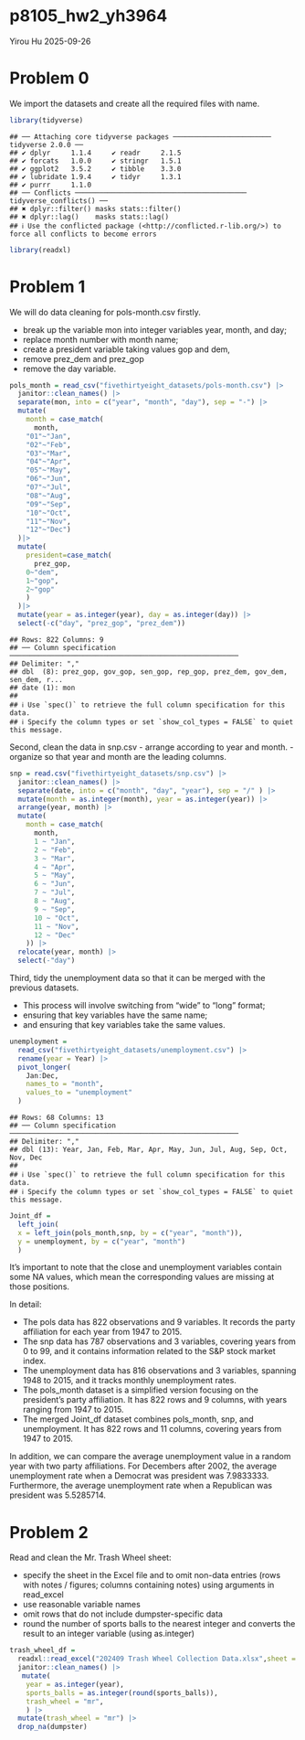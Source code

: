 p8105_hw2_yh3964
================
Yirou Hu
2025-09-26

# Problem 0

We import the datasets and create all the required files with name.

``` r
library(tidyverse)
```

    ## ── Attaching core tidyverse packages ──────────────────────── tidyverse 2.0.0 ──
    ## ✔ dplyr     1.1.4     ✔ readr     2.1.5
    ## ✔ forcats   1.0.0     ✔ stringr   1.5.1
    ## ✔ ggplot2   3.5.2     ✔ tibble    3.3.0
    ## ✔ lubridate 1.9.4     ✔ tidyr     1.3.1
    ## ✔ purrr     1.1.0     
    ## ── Conflicts ────────────────────────────────────────── tidyverse_conflicts() ──
    ## ✖ dplyr::filter() masks stats::filter()
    ## ✖ dplyr::lag()    masks stats::lag()
    ## ℹ Use the conflicted package (<http://conflicted.r-lib.org/>) to force all conflicts to become errors

``` r
library(readxl)
```

# Problem 1

We will do data cleaning for pols-month.csv firstly.

- break up the variable mon into integer variables year, month, and day;
- replace month number with month name;
- create a president variable taking values gop and dem,
- remove prez_dem and prez_gop
- remove the day variable.

``` r
pols_month = read_csv("fivethirtyeight_datasets/pols-month.csv") |>
  janitor::clean_names() |>
  separate(mon, into = c("year", "month", "day"), sep = "-") |>
  mutate(
    month = case_match(
      month, 
    "01"~"Jan",
    "02"~"Feb",
    "03"~"Mar",
    "04"~"Apr",
    "05"~"May",
    "06"~"Jun",
    "07"~"Jul",
    "08"~"Aug",
    "09"~"Sep",
    "10"~"Oct",
    "11"~"Nov",
    "12"~"Dec")
  )|>
  mutate(
    president=case_match(
      prez_gop,
    0~"dem",
    1~"gop",
    2~"gop"
    )
  )|>
  mutate(year = as.integer(year), day = as.integer(day)) |>
  select(-c("day", "prez_gop", "prez_dem"))
```

    ## Rows: 822 Columns: 9
    ## ── Column specification ────────────────────────────────────────────────────────
    ## Delimiter: ","
    ## dbl  (8): prez_gop, gov_gop, sen_gop, rep_gop, prez_dem, gov_dem, sen_dem, r...
    ## date (1): mon
    ## 
    ## ℹ Use `spec()` to retrieve the full column specification for this data.
    ## ℹ Specify the column types or set `show_col_types = FALSE` to quiet this message.

Second, clean the data in snp.csv - arrange according to year and
month. - organize so that year and month are the leading columns.

``` r
snp = read.csv("fivethirtyeight_datasets/snp.csv") |>
  janitor::clean_names() |>
  separate(date, into = c("month", "day", "year"), sep = "/" ) |>
  mutate(month = as.integer(month), year = as.integer(year)) |>
  arrange(year, month) |>
  mutate(
    month = case_match(
      month,
      1 ~ "Jan",
      2 ~ "Feb",
      3 ~ "Mar",
      4 ~ "Apr",
      5 ~ "May",
      6 ~ "Jun",
      7 ~ "Jul",
      8 ~ "Aug",
      9 ~ "Sep",
      10 ~ "Oct",
      11 ~ "Nov",
      12 ~ "Dec"
    )) |>
  relocate(year, month) |>
  select(-"day")
```

Third, tidy the unemployment data so that it can be merged with the
previous datasets.

- This process will involve switching from “wide” to “long” format;
- ensuring that key variables have the same name;
- and ensuring that key variables take the same values.

``` r
unemployment = 
  read_csv("fivethirtyeight_datasets/unemployment.csv") |>
  rename(year = Year) |>
  pivot_longer(
    Jan:Dec, 
    names_to = "month",
    values_to = "unemployment"
  ) 
```

    ## Rows: 68 Columns: 13
    ## ── Column specification ────────────────────────────────────────────────────────
    ## Delimiter: ","
    ## dbl (13): Year, Jan, Feb, Mar, Apr, May, Jun, Jul, Aug, Sep, Oct, Nov, Dec
    ## 
    ## ℹ Use `spec()` to retrieve the full column specification for this data.
    ## ℹ Specify the column types or set `show_col_types = FALSE` to quiet this message.

``` r
Joint_df = 
  left_join(
  x = left_join(pols_month,snp, by = c("year", "month")), 
  y = unemployment, by = c("year", "month")
  )
```

It’s important to note that the close and unemployment variables contain
some NA values, which mean the corresponding values are missing at those
positions.

In detail:

- The pols data has 822 observations and 9 variables. It records the
  party affiliation for each year from 1947 to 2015.
- The snp data has 787 observations and 3 variables, covering years from
  0 to 99, and it contains information related to the S&P stock market
  index.
- The unemployment data has 816 observations and 3 variables, spanning
  1948 to 2015, and it tracks monthly unemployment rates.
- The pols_month dataset is a simplified version focusing on the
  president’s party affiliation. It has 822 rows and 9 columns, with
  years ranging from 1947 to 2015.
- The merged Joint_df dataset combines pols_month, snp, and
  unemployment. It has 822 rows and 11 columns, covering years from 1947
  to 2015.

In addition, we can compare the average unemployment value in a random
year with two party affiliations. For Decembers after 2002, the average
unemployment rate when a Democrat was president was 7.9833333.
Furthermore, the average unemployment rate when a Republican was
president was 5.5285714.

# Problem 2

Read and clean the Mr. Trash Wheel sheet:

- specify the sheet in the Excel file and to omit non-data entries (rows
  with notes / figures; columns containing notes) using arguments in
  read_excel
- use reasonable variable names
- omit rows that do not include dumpster-specific data
- round the number of sports balls to the nearest integer and converts
  the result to an integer variable (using as.integer)

``` r
trash_wheel_df = 
  readxl::read_excel("202409 Trash Wheel Collection Data.xlsx",sheet = "Mr. Trash Wheel",range ="A2:N586", na = c("NA", "", ".")) |>
  janitor::clean_names() |>
   mutate(
    year = as.integer(year),
    sports_balls = as.integer(round(sports_balls)), 
    trash_wheel = "mr",
    ) |> 
  mutate(trash_wheel = "mr") |>
  drop_na(dumpster)
```
